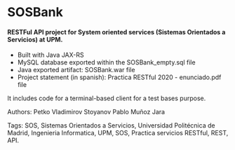 # SOSBank
#### RESTFul API project for System oriented services (Sistemas Orientados a Servicios) at UPM.

* Built with Java JAX-RS
* MySQL database exported within the SOSBank_empty.sql file
* Java exported artifact: SOSBank.war file
* Project statement (in spanish): Practica RESTful 2020 - enunciado.pdf file

It includes code for a terminal-based client for a test bases purpose.


Authors:
  Petko Vladimirov Stoyanov
  Pablo Muñoz Jara
  
Tags: SOS, Sistemas Orientados a Servicios, Universidad Politécnica de Madrid, Ingenieria Informatica, UPM, SOS, Practica servicios RESTful, REST, API.

